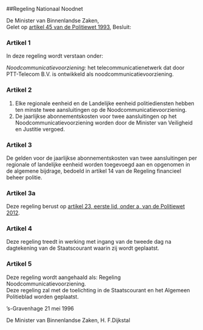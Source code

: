 <meta http-equiv='Content-Type' content='text/html; charset=utf-8' />

##Regeling Nationaal Noodnet

De Minister van Binnenlandse Zaken,  
Gelet op [artikel 45 van de Politiewet 1993](../../../../../wet/politiewet/1993/BWBR0006299/README.md),
Besluit:    

### Artikel  1  

In deze regeling wordt verstaan onder: 

*Noodcommunicatievoorziening:* het telecommunicatienetwerk dat door PTT-Telecom B.V. is ontwikkeld als noodcommunicatievoorziening.    

### Artikel  2  

1.  Elke regionale eenheid en de Landelijke eenheid politiediensten hebben ten minste twee aansluitingen op de Noodcommunicatievoorziening.   
2.  De jaarlijkse abonnementskosten voor twee aansluitingen op het Noodcommunicatievoorziening worden door de Minister van Veiligheid en Justitie vergoed.   

### Artikel  3  

De gelden voor de jaarlijkse abonnementskosten van twee aansluitingen per regionale of landelijke eenheid worden toegevoegd aan en opgenomen in de algemene bijdrage, bedoeld in artikel 14 van de Regeling financieel beheer politie.  

### Artikel  3a  

Deze regeling berust op [artikel 23, eerste lid, onder a, van de Politiewet 2012](../../../../../wet/politiewet/2012/BWBR0031788/README.md).  

### Artikel  4  

Deze regeling treedt in werking met ingang van de tweede dag na dagtekening van de Staatscourant waarin zij wordt geplaatst.  

### Artikel  5  

Deze regeling wordt aangehaald als: Regeling Noodcommunicatievoorziening.  
Deze regeling zal met de toelichting in de Staatscourant en het Algemeen Politieblad worden geplaatst.   

’s-Gravenhage 
21 mei 1996    

De 
Minister van Binnenlandse Zaken, 
H. F.Dijkstal    

